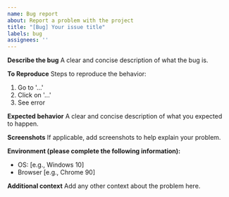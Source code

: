 ```yaml
---
name: Bug report
about: Report a problem with the project
title: "[Bug] Your issue title"
labels: bug
assignees: ''
---
```


**Describe the bug**
A clear and concise description of what the bug is.

**To Reproduce**
Steps to reproduce the behavior:
1. Go to '...'
2. Click on '...'
3. See error

**Expected behavior**
A clear and concise description of what you expected to happen.

**Screenshots**
If applicable, add screenshots to help explain your problem.

**Environment (please complete the following information):**
- OS: [e.g., Windows 10]
- Browser [e.g., Chrome 90]

**Additional context**
Add any other context about the problem here.